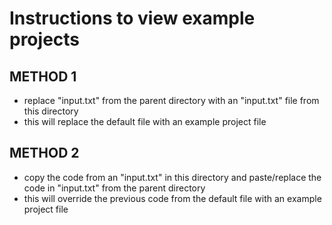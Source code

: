 # Instructions to view example projects

## METHOD 1
- replace "input.txt" from the parent directory with an "input.txt" file from this directory
- this will replace the default file with an example project file

## METHOD 2
- copy the code from an "input.txt" in this directory and paste/replace the code in "input.txt" from the parent directory
- this will override the previous code from the default file with an example project file